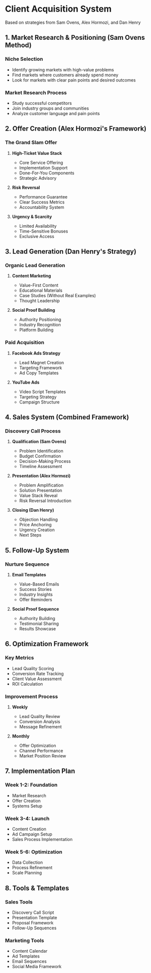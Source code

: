 # Client Acquisition System
Based on strategies from Sam Ovens, Alex Hormozi, and Dan Henry

## 1. Market Research & Positioning (Sam Ovens Method)
### Niche Selection
- Identify growing markets with high-value problems
- Find markets where customers already spend money
- Look for markets with clear pain points and desired outcomes

### Market Research Process
- Study successful competitors
- Join industry groups and communities
- Analyze customer language and pain points

## 2. Offer Creation (Alex Hormozi's Framework)
### The Grand Slam Offer
1. **High-Ticket Value Stack**
   - Core Service Offering
   - Implementation Support
   - Done-For-You Components
   - Strategic Advisory

2. **Risk Reversal**
   - Performance Guarantee
   - Clear Success Metrics
   - Accountability System

3. **Urgency & Scarcity**
   - Limited Availability
   - Time-Sensitive Bonuses
   - Exclusive Access

## 3. Lead Generation (Dan Henry's Strategy)
### Organic Lead Generation
1. **Content Marketing**
   - Value-First Content
   - Educational Materials
   - Case Studies (Without Real Examples)
   - Thought Leadership

2. **Social Proof Building**
   - Authority Positioning
   - Industry Recognition
   - Platform Building

### Paid Acquisition
1. **Facebook Ads Strategy**
   - Lead Magnet Creation
   - Targeting Framework
   - Ad Copy Templates

2. **YouTube Ads**
   - Video Script Templates
   - Targeting Strategy
   - Campaign Structure

## 4. Sales System (Combined Framework)
### Discovery Call Process
1. **Qualification (Sam Ovens)**
   - Problem Identification
   - Budget Confirmation
   - Decision-Making Process
   - Timeline Assessment

2. **Presentation (Alex Hormozi)**
   - Problem Amplification
   - Solution Presentation
   - Value Stack Reveal
   - Risk Reversal Introduction

3. **Closing (Dan Henry)**
   - Objection Handling
   - Price Anchoring
   - Urgency Creation
   - Next Steps

## 5. Follow-Up System
### Nurture Sequence
1. **Email Templates**
   - Value-Based Emails
   - Success Stories
   - Industry Insights
   - Offer Reminders

2. **Social Proof Sequence**
   - Authority Building
   - Testimonial Sharing
   - Results Showcase

## 6. Optimization Framework
### Key Metrics
- Lead Quality Scoring
- Conversion Rate Tracking
- Client Value Assessment
- ROI Calculation

### Improvement Process
1. **Weekly**
   - Lead Quality Review
   - Conversion Analysis
   - Message Refinement

2. **Monthly**
   - Offer Optimization
   - Channel Performance
   - Market Position Review

## 7. Implementation Plan
### Week 1-2: Foundation
- Market Research
- Offer Creation
- Systems Setup

### Week 3-4: Launch
- Content Creation
- Ad Campaign Setup
- Sales Process Implementation

### Week 5-6: Optimization
- Data Collection
- Process Refinement
- Scale Planning

## 8. Tools & Templates
### Sales Tools
- Discovery Call Script
- Presentation Template
- Proposal Framework
- Follow-Up Sequences

### Marketing Tools
- Content Calendar
- Ad Templates
- Email Sequences
- Social Media Framework
